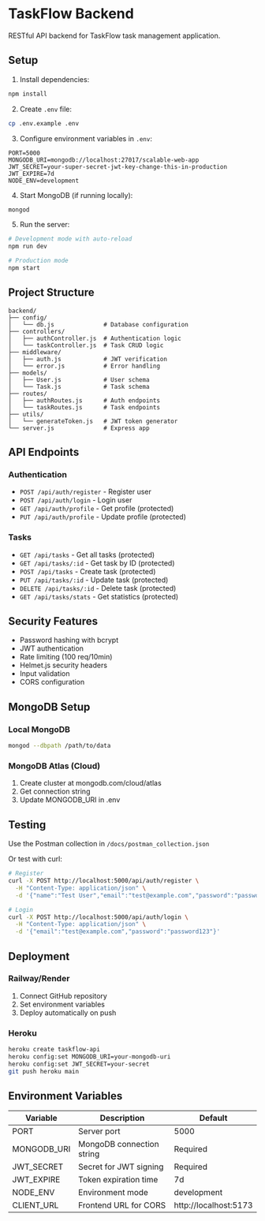 # TaskFlow Backend

RESTful API backend for TaskFlow task management application.

## Setup

1. Install dependencies:
```bash
npm install
```

2. Create `.env` file:
```bash
cp .env.example .env
```

3. Configure environment variables in `.env`:
```env
PORT=5000
MONGODB_URI=mongodb://localhost:27017/scalable-web-app
JWT_SECRET=your-super-secret-jwt-key-change-this-in-production
JWT_EXPIRE=7d
NODE_ENV=development
```

4. Start MongoDB (if running locally):
```bash
mongod
```

5. Run the server:
```bash
# Development mode with auto-reload
npm run dev

# Production mode
npm start
```

## Project Structure

```
backend/
├── config/
│   └── db.js              # Database configuration
├── controllers/
│   ├── authController.js  # Authentication logic
│   └── taskController.js  # Task CRUD logic
├── middleware/
│   ├── auth.js            # JWT verification
│   └── error.js           # Error handling
├── models/
│   ├── User.js            # User schema
│   └── Task.js            # Task schema
├── routes/
│   ├── authRoutes.js      # Auth endpoints
│   └── taskRoutes.js      # Task endpoints
├── utils/
│   └── generateToken.js   # JWT token generator
└── server.js              # Express app
```

## API Endpoints

### Authentication
- `POST /api/auth/register` - Register user
- `POST /api/auth/login` - Login user
- `GET /api/auth/profile` - Get profile (protected)
- `PUT /api/auth/profile` - Update profile (protected)

### Tasks
- `GET /api/tasks` - Get all tasks (protected)
- `GET /api/tasks/:id` - Get task by ID (protected)
- `POST /api/tasks` - Create task (protected)
- `PUT /api/tasks/:id` - Update task (protected)
- `DELETE /api/tasks/:id` - Delete task (protected)
- `GET /api/tasks/stats` - Get statistics (protected)

## Security Features

- Password hashing with bcrypt
- JWT authentication
- Rate limiting (100 req/10min)
- Helmet.js security headers
- Input validation
- CORS configuration

## MongoDB Setup

### Local MongoDB
```bash
mongod --dbpath /path/to/data
```

### MongoDB Atlas (Cloud)
1. Create cluster at mongodb.com/cloud/atlas
2. Get connection string
3. Update MONGODB_URI in .env

## Testing

Use the Postman collection in `/docs/postman_collection.json`

Or test with curl:
```bash
# Register
curl -X POST http://localhost:5000/api/auth/register \
  -H "Content-Type: application/json" \
  -d '{"name":"Test User","email":"test@example.com","password":"password123"}'

# Login
curl -X POST http://localhost:5000/api/auth/login \
  -H "Content-Type: application/json" \
  -d '{"email":"test@example.com","password":"password123"}'
```

## Deployment

### Railway/Render
1. Connect GitHub repository
2. Set environment variables
3. Deploy automatically on push

### Heroku
```bash
heroku create taskflow-api
heroku config:set MONGODB_URI=your-mongodb-uri
heroku config:set JWT_SECRET=your-secret
git push heroku main
```

## Environment Variables

| Variable | Description | Default |
|----------|-------------|---------|
| PORT | Server port | 5000 |
| MONGODB_URI | MongoDB connection string | Required |
| JWT_SECRET | Secret for JWT signing | Required |
| JWT_EXPIRE | Token expiration time | 7d |
| NODE_ENV | Environment mode | development |
| CLIENT_URL | Frontend URL for CORS | http://localhost:5173 |
